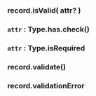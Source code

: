 ### record.isValid( attr? )

### `attr` : Type.has.check()

### `attr` : Type.isRequired

### record.validate()

### record.validationError